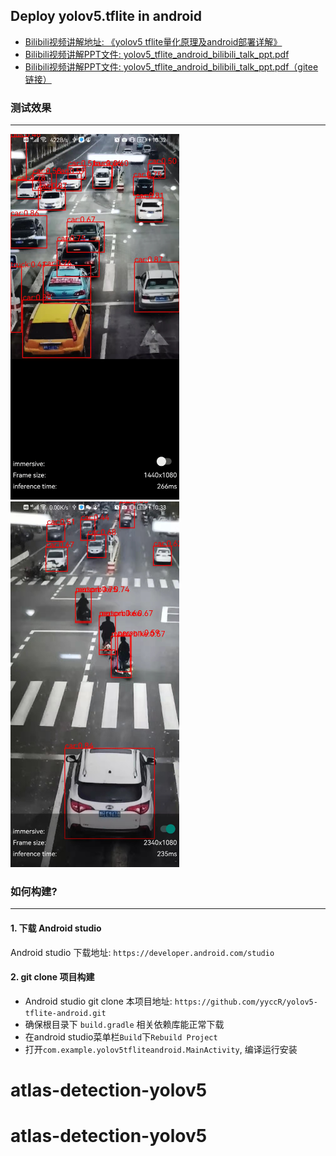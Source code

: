 ## Deploy yolov5.tflite in android

- [Bilibili视频讲解地址: 《yolov5 tflite量化原理及android部署详解》](https://www.bilibili.com/video/BV1La411e7NC?spm_id_from=333.999.0.0)
- [Bilibili视频讲解PPT文件: yolov5_tflite_android_bilibili_talk_ppt.pdf](https://github.com/yyccR/yolov5-tflite-android/raw/master/yolov5_tflite_android_bilibili_talk_ppt.pdf)
- [Bilibili视频讲解PPT文件: yolov5_tflite_android_bilibili_talk_ppt.pdf（gitee链接）](https://gitee.com/yyccR/yolov5-tflite-android/raw/master/yolov5_tflite_android_bilibili_talk_ppt.pdf)

### 测试效果
---

  <img src="https://raw.githubusercontent.com/yyccR/Pictures/master/yolov5_tflite_android/yolov5_tflite_android1.jpeg" width="270" height="585"/>    <img src="https://raw.githubusercontent.com/yyccR/Pictures/master/yolov5_tflite_android/yolov5_tflite_android2.jpeg" width="270" height="585"/>


### 如何构建?
---

#### 1. 下载 Android studio

  Android studio 下载地址: `https://developer.android.com/studio` 
  
#### 2. git clone 项目构建

- Android studio git clone 本项目地址: `https://github.com/yyccR/yolov5-tflite-android.git`
- 确保根目录下 `build.gradle` 相关依赖库能正常下载
- 在android studio菜单栏`Build`下`Rebuild Project`
- 打开`com.example.yolov5tfliteandroid.MainActivity`, 编译运行安装
# atlas-detection-yolov5
# atlas-detection-yolov5
